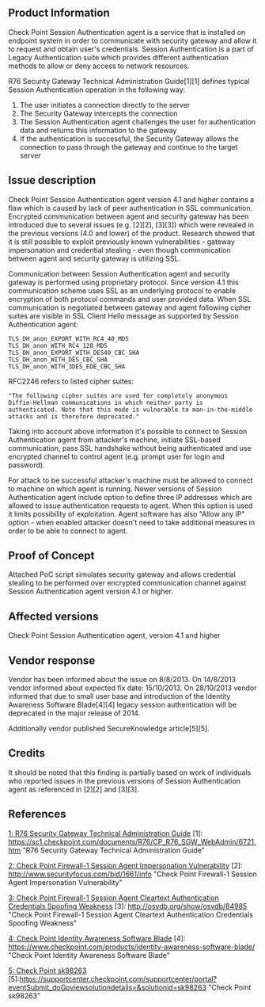 Product Information
-------------------

Check Point Session Authentication agent is a service that is installed on
endpoint system in order to communicate with security gateway and allow it to
request and obtain user's credentials. Session Authentication is a part of
Legacy Authentication suite which provides different authentication methods to
allow or deny access to network resources.

R76 Security Gateway Technical Administration Guide[1][1] defines typical Session
Authentication operation in the following way:

  1. The user initiates a connection directly to the server
  2. The Security Gateway intercepts the connection
  3. The Session Authentication agent challenges the user for authentication
     data and returns this information to the gateway
  4. If the authentication is successful, the Security Gateway allows the
     connection to pass through the gateway and continue to the target server


Issue description
-----------------

Check Point Session Authentication agent version 4.1 and higher contains a flaw
which is caused by lack of peer authentication in SSL communication. Encrypted
communication between agent and security gateway has been introduced due to
several issues (e.g. [2][2], [3][3]) which were revealed in the previous versions
(4.0 and lower) of the product. Research showed that it is still possible to
exploit previously known vulnerabilities - gateway impersonation and credential
stealing - even though communication between agent and security gateway is
utilizing SSL. 

Communication between Session Authentication agent and security gateway is
performed using proprietary protocol. Since version 4.1 this communication
scheme uses SSL as an underlying protocol to enable encryption of both protocol
commands and user provided data. When SSL communication is negotiated between
gateway and agent following cipher suites are visible in SSL Client Hello
message as supported by Session Authentication agent:

    TLS_DH_anon_EXPORT_WITH_RC4_40_MD5
    TLS_DH_anon_WITH_RC4_128_MD5
    TLS_DH_anon_EXPORT_WITH_DES40_CBC_SHA
    TLS_DH_anon_WITH_DES_CBC_SHA
    TLS_DH_anon_WITH_3DES_EDE_CBC_SHA

RFC2246 refers to listed cipher suites:

    "The following cipher suites are used for completely anonymous
    Diffie-Hellman communications in which neither party is
    authenticated. Note that this mode is vulnerable to man-in-the-middle
    attacks and is therefore deprecated."

Taking into account above information it's possible to connect to Session
Authentication agent from attacker's machine, initiate SSL-based communication,
pass SSL handshake without being authenticated and use encrypted channel to
control agent (e.g. prompt user for login and password).

For attack to be successful attacker's machine must be allowed to connect to
machine on which agent is running. Newer versions of Session Authentication
agent include option to define three IP addresses which are allowed to issue
authentication requests to agent. When this option is used it limits possibility
of exploitation. Agent software has also "Allow any IP" option - when enabled
attacker doesn't need to take additional measures in order to be able to connect
to agent.


Proof of Concept
----------------

Attached PoC script simulates security gateway and allows credential stealing to
be performed over encrypted communication channel against Session Authentication
agent version 4.1 or higher.


Affected versions 
-----------------

Check Point Session Authentication agent, version 4.1 and higher


Vendor response 
---------------

Vendor has been informed about the issue on 8/8/2013. On 14/8/2013 vendor
informed about expected fix date: 15/10/2013. On 28/10/2013 vendor informed that
due to small user base and introduction of the Identity Awareness Software
Blade[4][4] legacy session authentication will be deprecated in the major release
of 2014.

Additionally vendor published SecureKnowledge article[5][5].


Credits
-------

It should be noted that this finding is partially based on work of
individuals who reported issues in the previous versions of Session
Authentication agent as referenced in [2][2] and [3][3].


References
----------


[1: R76 Security Gateway Technical Administration Guide](https://sc1.checkpoint.com/documents/R76/CP_R76_SGW_WebAdmin/6721.htm)
[1]: https://sc1.checkpoint.com/documents/R76/CP_R76_SGW_WebAdmin/6721.htm "R76 Security Gateway Technical Administration Guide"

[2: Check Point Firewall-1 Session Agent Impersonation Vulnerability](http://www.securityfocus.com/bid/1661/info)
[2]: http://www.securityfocus.com/bid/1661/info "Check Point Firewall-1 Session Agent Impersonation Vulnerability"

[3: Check Point Firewall-1 Session Agent Cleartext Authentication Credentials Spoofing Weakness](http://osvdb.org/show/osvdb/84985)
[3]: http://osvdb.org/show/osvdb/84985 "Check Point Firewall-1 Session Agent Cleartext Authentication Credentials Spoofing Weakness"

[4: Check Point Identity Awareness Software Blade](https://www.checkpoint.com/products/identity-awareness-software-blade/)
[4]: https://www.checkpoint.com/products/identity-awareness-software-blade/ "Check Point Identity Awareness Software Blade"

[5: Check Point sk98263](https://supportcenter.checkpoint.com/supportcenter/portal?eventSubmit_doGoviewsolutiondetails=&solutionid=sk98263)
[5]:https://supportcenter.checkpoint.com/supportcenter/portal?eventSubmit_doGoviewsolutiondetails=&solutionid=sk98263 "Check Point sk98263"

<!---
vim: set textwidth=80 wrapmargin=2:
-->
